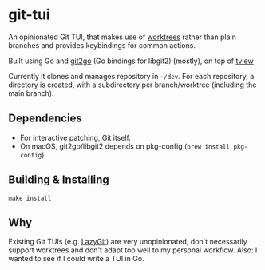 # git-tui

An opinionated Git TUI, that makes use of
[worktrees](https://git-scm.com/docs/git-worktree) rather than plain branches
and provides keybindings for common actions.

Built using Go and [git2go](https://github.com/libgit2/git2go) (Go bindings for
libgit2) (mostly), on top
of [tview](https://github.com/rivo/tview)

Currently it clones and manages repository in `~/dev`. For each repository, a
directory is created, with a subdirectory per branch/worktree (including the
main branch).

## Dependencies

* For interactive patching, Git itself.
* On macOS, git2go/libgit2 depends on pkg-config (`brew install pkg-config`).

## Building & Installing

```
make install
```

## Why

Existing Git TUIs (e.g. [LazyGit](https://github.com/jesseduffield/lazygit)) are
very unopinionated, don't necessarily support worktrees and don't adapt too well
to my personal workflow. Also: I wanted to see if I could write a TUI in Go.

